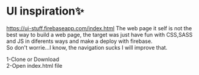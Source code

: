 # UI inspiration✨

https://ui-stuff.firebaseapp.com/index.html
The web page it self is not the best way to build a web page, the target was just have fun with CSS,SASS and JS in diferents ways
and make a deploy with firebase.<br/>
So don't worrie...I know, the navigation sucks I will improve that.

1-Clone or Download <br/>
2-Open index.html file
